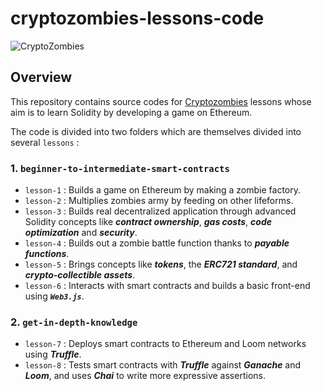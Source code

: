 # cryptozombies-lessons-code

![CryptoZombies](https://user-images.githubusercontent.com/13703497/69648502-c8f3db80-10ae-11ea-9d52-ce4d4bbc426a.jpeg)


## Overview
This repository contains source codes for [Cryptozombies](https://cryptozombies.io/en/) lessons whose aim is to learn Solidity by developing a game on Ethereum.

The code is divided into two folders which are themselves divided into several `lessons` :

### 1. `beginner-to-intermediate-smart-contracts`

- `lesson-1` : Builds a game on Ethereum by making a zombie factory.
- `lesson-2` : Multiplies zombies army by feeding on other lifeforms.
- `lesson-3` : Builds real decentralized application through advanced Solidity concepts like ***contract ownership***, ***gas costs***, ***code optimization*** and ***security***.
- `lesson-4` : Builds out a zombie battle function thanks to ***payable functions***.
- `lesson-5` : Brings concepts like ***tokens***, the ***ERC721 standard***, and ***crypto-collectible assets***.
- `lesson-6` : Interacts with smart contracts and builds a basic front-end using ***`Web3.js`***.

### 2. `get-in-depth-knowledge`

- `lesson-7` : Deploys smart contracts to Ethereum and Loom networks using ***Truffle***.
- `lesson-8` : Tests smart contracts with ***Truffle*** against ***Ganache*** and ***Loom***, and uses ***Chai*** to write more expressive assertions.